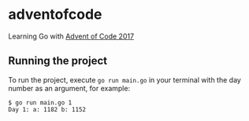 # adventofcode
Learning Go with [Advent of Code 2017](http://adventofcode.com/2017/about)

## Running the project
To run the project, execute `go run main.go` in your terminal with the day number as an argument, for example:
```
$ go run main.go 1
Day 1: a: 1182 b: 1152
```

